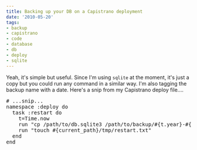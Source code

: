 ```yaml
---
title: Backing up your DB on a Capistrano deployment
date: '2010-05-20'
tags:
- backup
- capistrano
- code
- database
- db
- deploy
- sqlite
---
```


Yeah, it's simple but useful. Since I'm using <code>sqlite</code> at the moment, it's just a copy but you could run any command in a similar way. I'm also tagging the backup name with a date. Here's a snip from my Capistrano deploy file....

<pre lang='ruby'>
# ...snip...
namespace :deploy do
  task :restart do
    t=Time.now
    run "cp /path/to/db.sqlite3 /path/to/backup/#{t.year}-#{t.month}-#{t.day}_#{t.hour}:#{t.min}:#{t.sec}_db.sqlite3"
    run "touch #{current_path}/tmp/restart.txt" 
  end
end

</pre>
